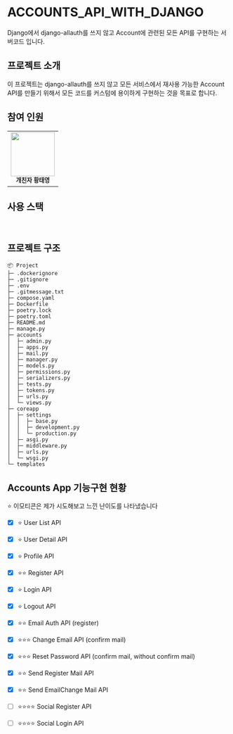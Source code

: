 # ACCOUNTS_API_WITH_DJANGO
Django에서 django-allauth를 쓰지 않고 Account에 관련된 모든 API를 구현하는 서버코드 입니다.
## 프로젝트 소개
이 프로젝트는 django-allauth를 쓰지 않고 모든 서비스에서 재사용 가능한 Account API를 만들기 위해서 
모든 코드를 커스텀에 용이하게 구현하는 것을 목표로 합니다.

## 참여 인원
<table>
  <tbody>
    <tr>
      <td align="center"><a href="https://github.com/hwangtate" style="text-decoration: none"><img src="https://avatars.githubusercontent.com/u/139641065?s=64&v=4" width="100px;" alt=""/><br /><sub><b>개친자 황태영</b></sub></a><br /></td>
    </tr>
  </tbody>
</table>

## 사용 스택
<div>
    <img src="https://img.shields.io/badge/Python-3776AB?style=for-the-badge&logo=python&logoColor=white" alt="">
    <img src="https://img.shields.io/badge/Django-092E20?style=for-the-badge&logo=django&logoColor=white" alt="">
    <img src="https://img.shields.io/badge/GitHub-181717?style=for-the-badge&logo=github&logoColor=white" alt="">
    <img src="https://img.shields.io/badge/Docker-2496ED?style=for-the-badge&logo=Docker&logoColor=white" alt="">
    <img src="https://img.shields.io/badge/MySQL-4479A1?style=for-the-badge&logo=MySQL&logoColor=white" alt="">
    <img src="https://img.shields.io/badge/Redis-FF4438?style=for-the-badge&logo=redis&logoColor=white" alt="">
</div> 


## 프로젝트 구조

```
📦 Project
├─ .dockerignore
├─ .gitignore
├─ .env
├─ .gitmessage.txt
├─ compose.yaml
├─ Dockerfile
├─ poetry.lock
├─ poetry.toml
├─ README.md
├─ manage.py
├─ accounts
│  ├─ admin.py
│  ├─ apps.py
│  ├─ mail.py
│  ├─ manager.py
│  ├─ models.py
│  ├─ permissions.py
│  ├─ serializers.py
│  ├─ tests.py
│  ├─ tokens.py
│  ├─ urls.py
│  └─ views.py
├─ coreapp
│  ├─ settings
│  │  ├─ base.py
│  │  ├─ development.py
│  │  └─ production.py
│  ├─ asgi.py
│  ├─ middleware.py
│  ├─ urls.py
│  └─ wsgi.py
└─ templates
```
## Accounts App 기능구현 현황
⭐ 이모티콘은 제가 시도해보고 느낀 난이도를 나타냈습니다
- [X] ⭐ User List API 
- [X] ⭐ User Detail API
- [X] ⭐ Profile API
- [X] ⭐⭐ Register API
- [X] ⭐ Login API
- [X] ⭐ Logout API
- [X] ⭐⭐ Email Auth API (register)
- [X] ⭐⭐⭐ Change Email API (confirm mail)
- [X] ⭐⭐⭐ Reset Password API (confirm mail, without confirm mail)
- [X] ⭐⭐ Send Register Mail API
- [X] ⭐⭐ Send EmailChange Mail API
- [ ] ⭐⭐⭐⭐ Social Register API
- [ ] ⭐⭐⭐⭐ Social Login API



